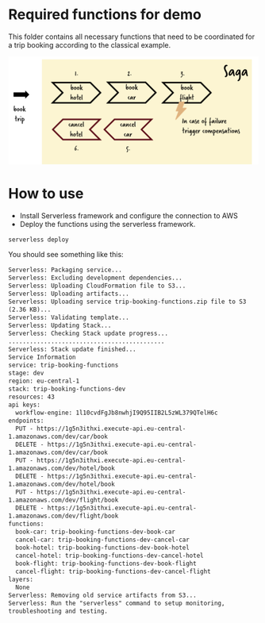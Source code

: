 # Required functions for demo

This folder contains all necessary functions that need to be coordinated for a trip booking according to the classical example.

![Overview](../../overview.png)

# How to use

* Install Serverless framework and configure the connection to AWS
* Deploy the functions using the serverless framework.

```
serverless deploy
```

You should see something like this:

```
Serverless: Packaging service...
Serverless: Excluding development dependencies...
Serverless: Uploading CloudFormation file to S3...
Serverless: Uploading artifacts...
Serverless: Uploading service trip-booking-functions.zip file to S3 (2.36 KB)...
Serverless: Validating template...
Serverless: Updating Stack...
Serverless: Checking Stack update progress...
............................................
Serverless: Stack update finished...
Service Information
service: trip-booking-functions
stage: dev
region: eu-central-1
stack: trip-booking-functions-dev
resources: 43
api keys:
  workflow-engine: 1l10cvdFgJb8nwhjI9Q95IIB2L5zWL379QTelH6c
endpoints:
  PUT - https://1g5n3ithxi.execute-api.eu-central-1.amazonaws.com/dev/car/book
  DELETE - https://1g5n3ithxi.execute-api.eu-central-1.amazonaws.com/dev/car/book
  PUT - https://1g5n3ithxi.execute-api.eu-central-1.amazonaws.com/dev/hotel/book
  DELETE - https://1g5n3ithxi.execute-api.eu-central-1.amazonaws.com/dev/hotel/book
  PUT - https://1g5n3ithxi.execute-api.eu-central-1.amazonaws.com/dev/flight/book
  DELETE - https://1g5n3ithxi.execute-api.eu-central-1.amazonaws.com/dev/flight/book
functions:
  book-car: trip-booking-functions-dev-book-car
  cancel-car: trip-booking-functions-dev-cancel-car
  book-hotel: trip-booking-functions-dev-book-hotel
  cancel-hotel: trip-booking-functions-dev-cancel-hotel
  book-flight: trip-booking-functions-dev-book-flight
  cancel-flight: trip-booking-functions-dev-cancel-flight
layers:
  None
Serverless: Removing old service artifacts from S3...
Serverless: Run the "serverless" command to setup monitoring, troubleshooting and testing.
```